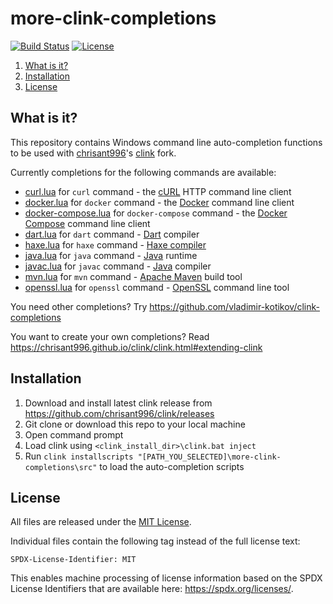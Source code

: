 # more-clink-completions

[![Build Status](https://github.com/sebthom/more-clink-completions/workflows/Build/badge.svg "GitHub Actions")](https://github.com/sebthom/more-clink-completions/actions?query=workflow%3A%22Build%22)
[![License](https://img.shields.io/github/license/sebthom/more-clink-completions.svg?color=blue)](LICENSE.txt)

1. [What is it?](#what-is-it)
1. [Installation](#installation)
1. [License](#license)


## <a name="what-is-it"></a>What is it?

This repository contains Windows command line auto-completion functions to be used with [chrisant996](https://github.com/chrisant996)'s [clink](https://github.com/chrisant996/clink) fork.

Currently completions for the following commands are available:
- [curl.lua](src/curl.lua) for `curl` command - the [cURL](https://techcommunity.microsoft.com/t5/containers/tar-and-curl-come-to-windows/ba-p/382409) HTTP command line client
- [docker.lua](src/docker.lua) for `docker` command - the [Docker](https://docs.docker.com/engine/reference/commandline/cli/) command line client
- [docker-compose.lua](src/docker-compose.lua) for `docker-compose` command - the [Docker Compose](https://docs.docker.com/compose/) command line client
- [dart.lua](src/dart.lua) for `dart` command - [Dart](https://dart.dev/) compiler
- [haxe.lua](src/haxe.lua) for `haxe` command - [Haxe compiler](https://haxe.org/manual/compiler-usage.html)
- [java.lua](src/java.lua) for `java` command - [Java](https://www.oracle.com/java/technologies/javase-downloads.html) runtime
- [javac.lua](src/javac.lua) for `javac` command - [Java](https://docs.oracle.com/en/java/javase/index.html) compiler
- [mvn.lua](src/mvn.lua) for `mvn` command - [Apache Maven](https://maven.apache.org) build tool
- [openssl.lua](src/openssl.lua) for `openssl` command - [OpenSSL](https://github.com/openssl/openssl) command line tool

You need other completions? Try https://github.com/vladimir-kotikov/clink-completions

You want to create your own completions? Read https://chrisant996.github.io/clink/clink.html#extending-clink


## Installation

1. Download and install latest clink release from https://github.com/chrisant996/clink/releases
1. Git clone or download this repo to your local machine
1. Open command prompt
1. Load clink using `<clink_install_dir>\clink.bat inject`
1. Run `clink installscripts "[PATH_YOU_SELECTED]\more-clink-completions\src"` to load the auto-completion scripts


## <a name="license"></a>License

All files are released under the [MIT License](LICENSE.txt).

Individual files contain the following tag instead of the full license text:
```
SPDX-License-Identifier: MIT
```

This enables machine processing of license information based on the SPDX License Identifiers that are available here: https://spdx.org/licenses/.
